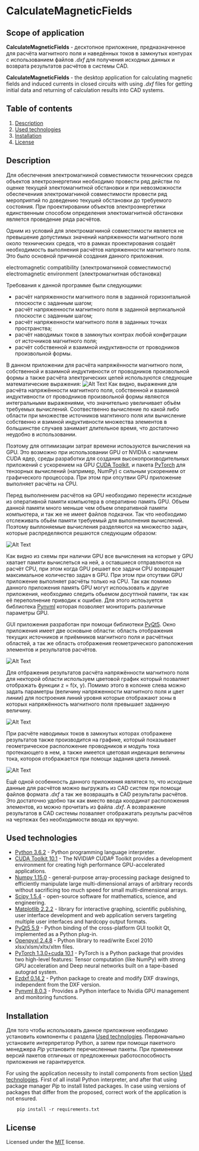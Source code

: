 # CalculateMagneticFields 

## Scope of application 
**CalculateMagneticFields** - десктопное приложение, предназначенное для расчёта магнитного поля и наведённых токов в замкнутых контурах с использованием файлов *.dxf* для получения исходных данных и возврата результатов расчётов в системы CAD.

**CalculateMagneticFields** - the desktop application for calculating magnetic fields and induced currents in closed circuits with using *.dxf* files for getting initial data and returning of calculation results into CAD systems.


## Table of contents

  1. [Description](#Description)
  2. [Used technologies](#Used-technologies)
  3. [Installation](#Installation)
  4. [License](#License)

## Description

Для обеспечения электромагниной совместимости технических средсв объектов электроэнергетики необходимо провести ряд действи по оценке текущей электомагнитной обстановки и при невозможности обеспечениия электромагниной совместимости провести ряд мероприятий по доведению текушей обстановки до требуемого состояния. При проектировании объектов электроэнергетики единственным способом определения электомагнитной обстановки является проведение ряда расчётов.

Одним из условий для электромагниной совместимости является не превышение допустимых значений напряженности магнитного поля  около технических средсв, что в рамках проектирования создаёт необходимость выполнения расчётов напряженности магнитного поля. Это было основной причиной создания данного приложения.

electromagnetic compatibility (электромагниной совместимости)
electromagnetic environment (электромагнитная обстановка)

Требования к данной программе были следующими:
- расчёт напряженности магнитного поля в заданной горизонтальной плоскости с заданным шагом;
- расчёт напряженности магнитного поля в заданной вертикальной плоскости с заданным шагом;
- расчёт напряженности магнитного поля в заданных точках пространства;
- расчёт наводимых токов в замкнутых контрах любой конфиграции от источников магнитного поля;
- расчёт собственной и взаимной индуктивности от проводников произвольной формы.

В данном приложении для расчёта напряжённости магнитного поля, собственной и взаимной индуктивности от проводников произвольной формы а также расчёта электрических цепей используются следующие математические выражения:
![Alt Text](.github/images/MCF_formulas.jpg)
Как видно, выражения для расчёта напряжённости магнитного поля, собственной и взаимной индуктивности от проводников произвольной формы являются интегральными выражениями, что значительно увеличивает объём требуемых вычислений. Соотвественно вычисление по какой либо области при множестве источников магнтиного поля или вычисление собственно и взимной индуктивности множества элементов в большинстве случаев занимает длительное время, что достаточно неудобно в использовании.

Поэтому для оптимизации затрат времени испоьзуются вычисления на GPU. Это возможно при использовании GPU от NVIDIA с наличием CUDA ядер, среды разработки для создания высокопроизводительных приложений с ускорением на GPU [CUDA Toolkit](https://developer.nvidia.com/cuda-10.1-download-archive-update2), и пакета [PyTorch](https://pytorch.org/) для тензорных вычислений (например, NumPy) с сильным ускорением от графического процессора. При этом при отсутвии GPU приложение выполняет расчёты на СPU.

Перед выполнением расчётов на GPU необходимо перенести исходные из оперативной памяти компьютера в оперативню память GPU. Объем данной памяти много меньше чем объем оперативной памяти компьютера, и так же не имеет файлов подкачки. Так что необходимо отслеживать обьём памяти требуемый для выполнения вычислений. Поэтому выплоняемые вычисления разделяются на множество задач, которые распределяются решаются следующим образом:

![Alt Text](.github/images/MCF_5.jpg)

Как видно из схемы при наличии GPU все вычисления на которые у GPU хватает памяти вычислеться на ней, а оставшиеся отправляются на расчёт CPU, при этом когда GPU решает все задачи CPU возвращает максимальное количество задач в GPU. При этом при отсутвии GPU приложение выполняет расчёты только на СPU. Так как помимо данного приложения память GPU могут испооьзовать и другие приложения, необходимо следить обьемом досутпной памяти, так как её переполнение приводик к ошибке. Для этого испоьзуется библиотека [Pynvml](https://pypi.org/project/pynvml/8.0.3/) которая позволяет мониторить различные параметры GPU.

GUI приложения разработан при помощи библиотеки [PyQt5](https://pypi.org/project/PyQt5/5.9/). Окно приложения имеет две основыне области: область отображения текущих источников и приёмников магнитного поля и расчётных областей, а так же область отображения геометрического раположения элементов и результатов расчётов. 

![Alt Text](.github/images/MCF_1.jpg)

Для отбражения результатов расчёта напряжённости магнитного поля для некторой области используем цветовой график который позваляет отображать функции z = f(x, y). Помимо этого в колонке слева можно задать параметры (величину напряженности магнитного поля и цвет линии) для построения линий уровня которые отображают зоны в которых напряжённость магнитного поля превышает заданную величину.

![Alt Text](.github/images/MCF_2.jpg)

При расчёте наводимых токов в замкнутых которах отображене результатов также производится на графике, который показывает геометрическое расположение проводников и модуль тока протекающего в нем, а также имеется цветовая индекация величины тока, котороя отображается при помощи задания цвета линиий.

![Alt Text](.github/images/MCF_3.jpg)

Ещё одной особенность данного приложения являтеся то, что исходные данные для расчётов можно выгружать из CAD систем при помощи файлов формата *.dxf* а так же возвращать в CAD результаты расчётов. Это достаточно удобно так как вместо ввода координат расположения элементов,  из можно прочитать из файла *.dxf*. А возвражение результатов в CAD системы позваляет отображатать результы расчётов на чертежах без необходимости ввода их вручную.


## Used technologies

- [Python 3.6.2](https://www.python.org/downloads/) - Python programming language interpreter.
- [CUDA Toolkit 10.1](https://developer.nvidia.com/cuda-10.1-download-archive-update2) - The NVIDIA® CUDA® Toolkit provides a development environment for creating high performance GPU-accelerated applications.
- [Numpy 1.15.0](https://pypi.org/project/numpy/1.15.0/) - general-purpose array-processing package designed to efficiently manipulate large multi-dimensional arrays of arbitrary records without sacrificing too much speed for small multi-dimensional arrays.
- [Scipy 1.5.4](https://pypi.org/project/scipy/1.5.4/) - open-source software for mathematics, science, and engineering.
- [Matplotlib 2.2.2](https://pypi.org/project/matplotlib/2.2.2/) - library for interactive graphing, scientific publishing, user interface development and web application servers targeting multiple user interfaces and hardcopy output formats.
- [PyQt5 5.9](https://pypi.org/project/PyQt5/5.9/) - Python binding of the cross-platform GUI toolkit Qt, implemented as a Python plug-in.
- [Openpyxl 2.4.8](https://pypi.org/project/openpyxl/2.4.8/) - Python library to read/write Excel 2010 xlsx/xlsm/xltx/xltm files.
- [PyTorch 1.3.0+cuda 10.1](https://download.pytorch.org/whl/cu101/torch-1.3.0-cp36-cp36m-win_amd64.whl) - PyTorch is a Python package that provides two high-level features: Tensor computation (like NumPy) with strong GPU acceleration and Deep neural networks built on a tape-based autograd system.
- [Ezdxf 0.14.2](https://pypi.org/project/ezdxf/0.14.2/) - Python package to create and modify DXF drawings, independent from the DXF version.
- [Pynvml 8.0.3](https://pypi.org/project/pynvml/8.0.3/) - Provides a Python interface to Nvidia GPU management and monitoring functions.



## Installation 
Для того чтобы использовать данное приложение необходимо установить компоненты с раздела [Used technologies](#Used-technologies). Первоначально установите интерпретатор Python, а затем при помощи пакетного менеджера *Pip* установите перечисленные пакеты. При применении версий пакетов отличных от предложенных работоспособность приложения не гарантируется.

For using the application necessity to install components from section [Used technologies](#Used-technologies). First of all install Python interpreter, and after that using package manager *Pip* to install listed packages. In case using versions of packages that differ from the proposed, correct work of the application is not ensured.

        pip install -r requirements.txt


## License 
Licensed under the [MIT](LICENSE.txt) license.	
